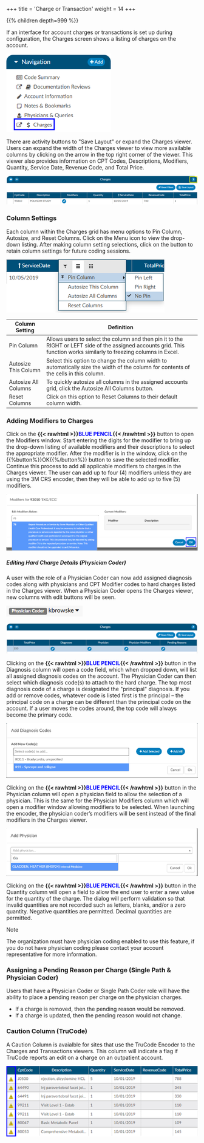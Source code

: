 +++
title = 'Charge or Transaction'
weight = 14
+++

{{% children depth=999 %}}

If an interface for account charges or transactions is set up during configuration, the Charges screen shows a listing of charges on the account.

![Charges or Transactions Viewer](ChargesViewer.png)

There are activity buttons to "Save Layout" or expand the Charges viewer. Users can expand the width of the Charges viewer to view more available columns by clicking on the arrow in the top right corner of the viewer. This viewer also provides information on CPT Codes, Descriptions, Modifiers, Quantity, Service Date, Revenue Code, and Total Price.

![Open Charges Viewer](ChargesEx.png)

### Column Settings

Each column within the Charges grid has menu options to Pin Column, Autosize, and Reset Columns. Click on the Menu icon to view the drop-down listing. After making column setting selections, click on the button to retain column settings for future coding sessions.

![Three Line Column Settings](ColumnSettings.png)

|Column Setting      |Definition|
|--------------------|----------|
|Pin Column          |Allows users to select the column and then pin it to the RIGHT or LEFT side of the assigned accounts grid. This function works similarly to freezing columns in Excel.|
|Autosize This Column|Select this option to change the column width to automatically size the width of the column for contents of the cells in this column.|
|Autosize All Columns|To quickly autosize all columns in the assigned accounts grid, click the Autosize All Columns button.|
|Reset Columns|Click on this option to Reset Columns to their default column width.|

### Adding Modifiers to Charges

Click on the **{{< rawhtml >}}<span style="color:#0000FF">BLUE PENCIL</span>{{< /rawhtml >}}** button to open the Modifiers window.  Start entering the digits for the modifier to bring up the drop-down listing of available modifiers and their descriptions to select the appropriate modifier.  After the modifier is in the window, click on the {{%button%}}OK{{%/button%}} button to save the selected modifier. Continue this process to add all applicable modifiers to charges in the Charges viewer. The user can add up to four (4) modifiers unless they are using the 3M CRS encoder, then they will be able to add up to five (5) modifiers.

![Charge Modifier](ChargeMod.png)

##### Editing Hard Charge Details (Physician Coder)

A user with the role of a Physician Coder can now add assigned diagnosis codes along with physicians and CPT Modifier codes to hard charges listed in the Charges viewer.  When a Physician Coder opens the Charges viewer, new columns with edit buttons will be seen.

![Physician Coder Role](PCRole.png)

![Physician Coder Edit Charge Options](PCAddDx.png)

Clicking on the **{{< rawhtml >}}<span style="color:#0000FF">BLUE PENCIL</span>{{< /rawhtml >}}** button in the Diagnosis column will open a code field, which when dropped down, will list all assigned diagnosis codes on the account. The Physician Coder can then select which diagnosis code(s) to attach to the hard charge.  The top most diagnosis code of a charge is designated the "principal" diagnosis. If you add or remove codes, whatever code is listed first is the principal – the principal code on a charge can be different than the principal code on the account. If a user moves the codes around, the top code will always become the primary code.

![Physician Coder Add Dx Box](AddDxMenu.png)

Clicking on the **{{< rawhtml >}}<span style="color:#0000FF">BLUE PENCIL</span>{{< /rawhtml >}}** button in the Physician column will open a physician field to allow the selection of a physician. This is the same for the Physician Modifiers column which will open a modifier window allowing modifiers to be selected. When launching the encoder, the physician coder’s modifiers will be sent instead of the final modifiers in the Charges viewer.

![Physician Coder Add Phsyician Box](AddPhysicianBox.png)

Clicking on the **{{< rawhtml >}}<span style="color:#0000FF">BLUE PENCIL</span>{{< /rawhtml >}}** button in the Quantity column will open a field to allow the end user to enter a new value for the quantity of the charge. The dialog will perform validation so that invalid quantities are not recorded such as letters, blanks, and/or a zero quantity. Negative quantities are permitted. Decimal quantities are permitted.

>[!Note] 
The organization must have physician coding enabled to use this feature, if you do not have physician coding please contact your account representative for more information.

### Assigning a Pending Reason per Charge (Single Path & Physician Coder)

Users that have a Physician Coder or Single Path Coder role will have the ability to place a pending reason per charge on the physician charges. 
- If a charge is removed, then the pending reason would be removed.
- If a charge is updated, then the pending reason would not change.

### Caution Column (TruCode)

A Caution Column is avaialble for sites that use the TruCode Encoder to the Charges and Transactions viewers.  This column will indicate a flag if TruCode reports an edit on a charge on an outpatient account. 

![TruCode Caution Column](TruCodeCaution.png)




